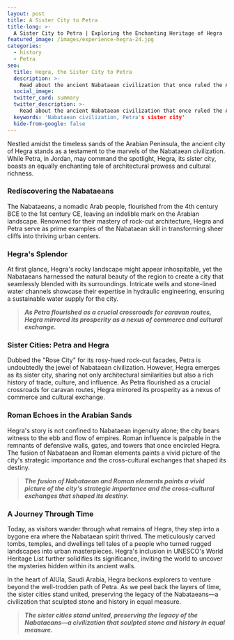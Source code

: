 ```yaml
---
layout: post
title: A Sister City to Petra
title-long: >-
  A Sister City to Petra | Exploring the Enchanting Heritage of Hegra
featured_image: /images/experience-hegra-24.jpg
categories:
  - history
  - Petra
seo:
  title: Hegra, the Sister City to Petra
  description: >-
    Read about the ancient Nabataean civilization that once ruled the Arabian Peninsula, from Petra in Jordan to Hegra — Saudi Arabia's first UNESCO World Heritage Site.
  social_image:
  twitter_card: summary
  twitter_description: >-
    Read about the ancient Nabataean civilization that once ruled the Arabian Peninsula, from the "Rose City" of Petra in Jordan to Hegra — Saudi Arabia's first UNESCO World Heritage Site.
  keywords: 'Nabataean civilization, Petra's sister city'
  hide-from-google: false  
---
```

Nestled amidst the timeless sands of the Arabian Peninsula, the ancient city of Hegra stands as a testament to the marvels of the Nabataean civilization. While Petra, in Jordan, may command the spotlight, Hegra, its sister city, boasts an equally enchanting tale of architectural prowess and cultural richness.

### **Rediscovering the Nabataeans**

The Nabataeans, a nomadic Arab people, flourished from the 4th century BCE to the 1st century CE, leaving an indelible mark on the Arabian landscape. Renowned for their mastery of rock-cut architecture, Hegra and Petra serve as prime examples of the Nabataean skill in transforming sheer cliffs into thriving urban centers.

### **Hegra's Splendor**

At first glance, Hegra's rocky landscape might appear inhospitable, yet the Nabataeans harnessed the natural beauty of the region to create a city that seamlessly blended with its surroundings. Intricate wells and stone-lined water channels showcase their expertise in hydraulic engineering, ensuring a sustainable water supply for the city.

> ***As Petra flourished as a crucial crossroads for caravan routes, Hegra mirrored its prosperity as a nexus of commerce and cultural exchange.***

### **Sister Cities: Petra and Hegra**

Dubbed the "Rose City" for its rosy-hued rock-cut facades, Petra is undoubtedly the jewel of Nabataean civilization. However, Hegra emerges as its sister city, sharing not only architectural similarities but also a rich history of trade, culture, and influence. As Petra flourished as a crucial crossroads for caravan routes, Hegra mirrored its prosperity as a nexus of commerce and cultural exchange.

### **Roman Echoes in the Arabian Sands**

Hegra's story is not confined to Nabataean ingenuity alone; the city bears witness to the ebb and flow of empires. Roman influence is palpable in the remnants of defensive walls, gates, and towers that once encircled Hegra. The fusion of Nabataean and Roman elements paints a vivid picture of the city's strategic importance and the cross-cultural exchanges that shaped its destiny.

> ***The fusion of Nabataean and Roman elements paints a vivid picture of the city's strategic importance and the cross-cultural exchanges that shaped its destiny.***

### **A Journey Through Time**

Today, as visitors wander through what remains of Hegra, they step into a bygone era where the Nabataean spirit thrived. The meticulously carved tombs, temples, and dwellings tell tales of a people who turned rugged landscapes into urban masterpieces. Hegra's inclusion in UNESCO's World Heritage List further solidifies its significance, inviting the world to uncover the mysteries hidden within its ancient walls.

In the heart of AlUla, Saudi Arabia, Hegra beckons explorers to venture beyond the well-trodden path of Petra. As we peel back the layers of time, the sister cities stand united, preserving the legacy of the Nabataeans—a civilization that sculpted stone and history in equal measure.

> ***The sister cities stand united, preserving the legacy of the Nabataeans—a civilization that sculpted stone and history in equal measure.***
